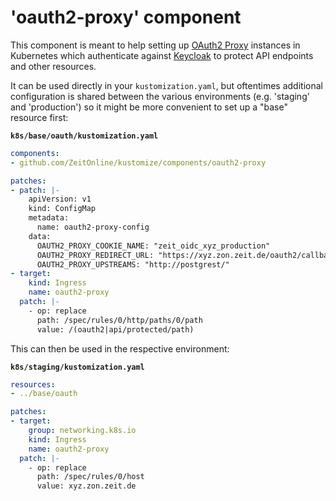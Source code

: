 # 'oauth2-proxy' component

This component is meant to help setting up [OAuth2 Proxy](https://oauth2-proxy.github.io/oauth2-proxy/) instances in Kubernetes which authenticate against [Keycloak](https://www.keycloak.org) to protect API endpoints and other resources.

It can be used directly in your `kustomization.yaml`, but oftentimes additional configuration is shared between the various environments (e.g. 'staging' and 'production') so it might be more convenient to set up a "base" resource first:

**`k8s/base/oauth/kustomization.yaml`**
```yaml
components:
- github.com/ZeitOnline/kustomize/components/oauth2-proxy

patches:
- patch: |-
    apiVersion: v1
    kind: ConfigMap
    metadata:
      name: oauth2-proxy-config
    data:
      OAUTH2_PROXY_COOKIE_NAME: "zeit_oidc_xyz_production"
      OAUTH2_PROXY_REDIRECT_URL: "https://xyz.zon.zeit.de/oauth2/callback"
      OAUTH2_PROXY_UPSTREAMS: "http://postgrest/"
- target:
    kind: Ingress
    name: oauth2-proxy
  patch: |-
    - op: replace
      path: /spec/rules/0/http/paths/0/path
      value: /(oauth2|api/protected/path)
```

This can then be used in the respective environment:

**`k8s/staging/kustomization.yaml`**
```yaml
resources:
- ../base/oauth

patches:
- target:
    group: networking.k8s.io
    kind: Ingress
    name: oauth2-proxy
  patch: |-
    - op: replace
      path: /spec/rules/0/host
      value: xyz.zon.zeit.de
```
